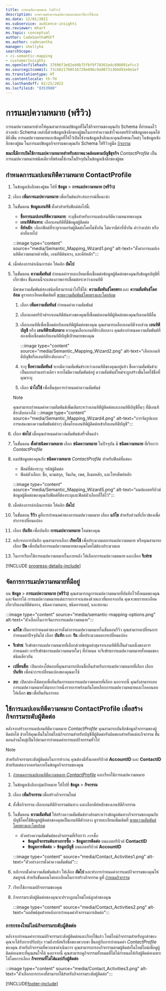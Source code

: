 ```yaml
---
title: การแมปความหมาย (พรีวิว)
description: ภาพรวมของการแมปความหมายและวิธีการใช้งาน
ms.date: 12/01/2021
ms.subservice: audience-insights
ms.reviewer: mhart
ms.topic: conceptual
author: CadeSanthaMSFT
ms.author: cadesantha
manager: shellyha
searchScope:
- ci-semantic-mapping
- customerInsights
ms.openlocfilehash: 37696f3e82eb9b75fbf9f78363adc890891efcc3
ms.sourcegitcommit: 73cb021760516729e696c9a90731304d92e0e1ef
ms.translationtype: HT
ms.contentlocale: th-TH
ms.lasthandoff: 02/25/2022
ms.locfileid: "8353980"
---
```

# <a name="semantic-mappings-preview"></a>การแมปความหมาย (พรีวิว)

การแมปความหมายช่วยให้คุณสามารถแมปข้อมูลที่ไม่ใช่กิจกรรมของคุณกับ Schema ที่กำหนดไว้ล่วงหน้า Schema เหล่านี้ช่วยข้อมูลเชิงลึกของผู้ชมในการทำความเข้าใจแอตทริบิวต์ข้อมูลของคุณได้ดียิ่งขึ้น การแมปความหมายและข้อมูลที่ให้ไว้เปิดใช้งานข้อมูลเชิงลึกและคุณลักษณะใหม่ๆ ในข้อมูลเชิงลึกของผู้ชม ในการแมปข้อมูลกิจกรรมของคุณกับ Schema ให้รีวิวคู่มือ [กิจกรรม](activities.md)

**ขณะนี้มีการเปิดใช้การแมปความหมายสำหรับสภาพแวดล้อมตามบัญชีธุรกิจ** *ContactProfile* เป็นการแมปความหมายชนิดเดียวที่พร้อมใช้งานในปัจจุบันในข้อมูลเชิงลึกของผู้ชม

## <a name="define-a-contactprofile-semantic-entity-mapping"></a>กำหนดการแมปเอนทิตีความหมาย ContactProfile

1. ในข้อมูลเชิงลึกของผู้ชม ไปที่ **ข้อมูล** > **การแมปความหมาย (พรีวิว)**

1. เลือก **เพิ่มการแมปความหมาย** เพื่อเริ่มต้นประสบการณ์ที่แนะนำ

1. ในขั้นตอน **ข้อมูลเอนทิตี** ตั้งค่าสำหรับฟิลด์ต่อไปนี้:

   - **ชื่อการแมปเอนทิตีความหมาย**: ระบุชื่อสำหรับการแมปเอนทิตีความหมายของคุณ
   - **เอนทิตีต้นทาง**: เลือกเอนทิตีที่มีข้อมูลผู้ติดต่อ
   - **คีย์หลัก**: เลือกฟิลด์ที่ระบุเรกคอร์ดผู้ติดต่อโดยไม่ซ้ำกัน ไม่ควรมีค่าที่ซ้ำกัน ค่าว่างเปล่า หรือค่าที่หายไป

   :::image type="content" source="media/Semantic_Mapping_Wizard1.png" alt-text="ตั้งค่าการแมปเอนทิตีความหมายด้วยชื่อ, เอนทิตีต้นทาง, และคีย์หลัก":::

1. เมื่อต้องการดำเนินการต่อ ให้คลิก **ถัดไป**

1. ในขั้นตอน **ความสัมพันธ์** กำหนดค่ารายละเอียดเพื่อเชื่อมต่อข้อมูลผู้ติดต่อของคุณกับข้อมูลบัญชีที่เกี่ยวข้อง ขั้นตอนนี้จะแสดงภาพการเชื่อมต่อระหว่างเอนทิตี  

   มีพาธความสัมพันธ์สองชนิดที่สามารถนำไปใช้ได้: **ความสัมพันธ์โดยตรง** และ **ความสัมพันธ์โดยอ้อม** ดูรายละเอียดเพิ่มเติมที่ [พาธความสัมพันธ์โดยตรงและโดยอ้อม](relationships.md#relationship-paths)

   1. เลือก **เพิ่มความสัมพันธ์** กำหนดค่าความสัมพันธ์
   1. เลือกแอตทริบิวต์จากเอนทิตีต้นทางของคุณที่เชื่อมต่อเอนทิตีผู้ติดต่อของคุณกับเอนทิตีอื่น
   1. เลือกเอนทิตีเพื่อเชื่อมต่อกับเอนทิตีผู้ติดต่อของคุณ คุณสามารถเลือกเอนทิตีจากส่วน **เอนทิตีบัญชี** หรือ **เอนทิตีระดับกลาง** หากคุณเลือกเอนทิตีระดับกลาง คุณต้องกำหนดความสัมพันธ์ที่สองเพื่อเชื่อมต่อกับเอนทิตีบัญชีเป้าหมายของคุณ

      :::image type="content" source="media/Semantic_Mapping_Wizard2.png" alt-text="เลือกเอนทิตีบัญชีหรือเอนทิตีระดับกลาง":::

   1. ระบุ **ชื่อความสัมพันธ์** หากมีความสัมพันธ์ระหว่างเอนทิตีของคุณอยู่แล้ว ชื่อความสัมพันธ์จะเป็นแบบอ่านอย่างเดียว หากไม่มีความสัมพันธ์อยู่ ความสัมพันธ์ใหม่จะถูกสร้างขึ้นโดยใช้ชื่อที่คุณระบุ
   1. เลือก **นำไปใช้** เพื่อสิ้นสุดการกำหนดค่าความสัมพันธ์

   > [!NOTE]
   > คุณสามารถกำหนดค่าความสัมพันธ์เพิ่มเติมระหว่างเอนทิตีผู้ติดต่อและเอนทิตีบัญชีอื่นๆ ที่มีเอนทิตีระดับกลางได้
   >  :::image type="content" source="media/Semantic_Mapping_Wizard4.png" alt-text="การจัดรูปแบบการแสดงของความสัมพันธ์ต่างๆ เชื่อมโยงเอนทิตีผู้ติดต่อเข้ากับเอนทิตีบัญชี":::

1. เลือก **ต่อไป** เมื่อคุณกำหนดค่าความสัมพันธ์เสร็จสิ้นแล้ว

1. ในขั้นตอน **ตั้งค่าชนิดความหมาย** เลือก **ชนิดความหมาย** ในปัจจุบัน มี **ชนิดความหมาย** ที่เรียกว่า *ContactProfile*

1. แมปข้อมูลของคุณกับ **ชนิดความหมาย** *ContactProfile* สำหรับฟิลด์ที่แสดง
   - ฟิลด์ที่ต้องระบุ: รหัสผู้ติดต่อ
   - ฟิลด์ตัวเลือก: ชื่อ, นามสกุล, วันเกิด, เพศ, อีเมลหลัก, และโทรศัพท์หลัก

   :::image type="content" source="media/Semantic_Mapping_Wizard5.png" alt-text="แมปแอตทริบิวต์ข้อมูลผู้ติดต่อของคุณกับฟิลด์ที่ต้องระบุและฟิลด์ตัวเลือกที่ให้ไว้":::

1. เมื่อต้องการดำเนินการต่อ ให้คลิก **ถัดไป**

1. ในขั้นตอน **รีวิว** ดูที่การกำหนดค่าของการแมปความหมาย เลือก **แก้ไข** สำหรับส่วนที่เกี่ยวข้องเพื่อทำการเปลี่ยนแปลง

1. เลือก **บันทึก** เพื่อบันทึก **การแมปความหมาย** ใหม่ของคุณ

1. หลังจากการบันทึก คุณสามารถเลือก **เรียกใช้** เพื่อประมวลผลการแมปความหมาย หรือคุณสามารถเลือก **ปิด** เพื่อบันทึกการแมปความหมายของคุณโดยไม่ต้องประมวลผล

1. ในการเรียกใช้การแมปความหมายในภายหลัง ให้เลือกการแมปความหมาย และเลือก **รีเฟรช**

[!INCLUDE [progress-details-include](../includes/progress-details-pane.md)]

## <a name="manage-existing-semantic-mappings"></a>จัดการการแมปความหมายที่มีอยู่

บน **ข้อมูล** > **การแมปความหมาย (พรีวิว)** คุณสามารถดูการแมปความหมายที่บันทึกไว้ทั้งหมดของคุณและจัดการได้ การแมปความหมายแต่ละรายการจะแสดงด้วยแถวที่แยกจากกัน คุณจะพบรายละเอียดเกี่ยวกับเอนทิตีต้นทาง, ชนิดความหมาย, ชนิดการแมป, และสถานะ

:::image type="content" source="media/semantic-mapping-options.png" alt-text="ตัวเลือกในการจัดการการแมปความหมาย":::

- **แก้ไข** เปิดการกำหนดค่าของการตั้งค่าการแมปความหมายในขั้นตอนรีวิว คุณสามารถเปลี่ยนการกำหนดค่าปัจจุบันได้ เลือก **บันทึก** และ **รัน** เพื่อประมวลผลการเปลี่ยนแปลง

- **รีเฟรช**: รีเฟรชการแมปความหมายที่เลือกด้วยข้อมูลล่าสุดจากเอนทิตีที่เป็นส่วนหนึ่งของการกำหนดค่า การรีเฟรชการแมปความหมายใดๆ ที่กำหนด จะรีเฟรชการแมปความหมายทั้งหมดของชนิดเดียวกัน

- **เปลี่ยนชื่อ**: เปิดกล่องโต้ตอบที่คุณสามารถป้อนชื่ออื่นสำหรับการแมปความหมายที่เลือก เลือก **บันทึก** เพื่อนำการเปลี่ยนแปลงของคุณมาใช้

- **ลบ**: เปิดกล่องโต้ตอบเพื่อยืนยันการลบการแมปความหมายที่เลือก นอกจากนี้ คุณยังสามารถลบการแมปความหมายได้มากกว่าหนึ่งรายการพร้อมกันโดยเลือกการแมปความหมายและไอคอนลบ ให้เลือก **ลบ** เพื่อยืนยันการลบ

## <a name="use-a-contactprofile-semantic-entity-mapping-to-create-contact-level-activities"></a>ใช้การแมปเอนทิตีความหมาย ContactProfile เพื่อสร้างกิจกรรมระดับผู้ติดต่อ

หลังจากสร้างการแมปเอนทิตีความหมาย *ContactProfile* คุณสามารถบันทึกข้อมูลกิจกรรมของผู้ติดต่อได้ ช่วยให้คุณเห็นในไทม์ไลน์กิจกรรมสำหรับบัญชีที่ผู้ติดต่อรับผิดชอบสำหรับแต่ละกิจกรรม ขั้นตอนส่วนใหญ่เป็นไปตามการกำหนดค่าการแมปกิจกรรมทั่วไป

   > [!NOTE]
   > สำหรับกิจกรรมระดับผู้ติดต่อในการทำงาน คุณต้องมีทั้งแอตทริบิวต์ **AccountID** และ **ContactID** สำหรับแต่ละเรกคอร์ดภายในข้อมูลกิจกรรมของคุณ

1. [กำหนดการแมปเอนทิตีความหมาย *ContactProfile*](#define-a-contactprofile-semantic-entity-mapping) และเรียกใช้การแมปความหมาย

1. ในข้อมูลเชิงลึกกลุ่มเป้าหมาย ให้ไปที่ **ข้อมูล** > **กิจกรรม**

1. เลือก **เพิ่มกิจกรรม** เพื่อสร้างกิจกรรมใหม่

1. ตั้งชื่อกิจกรรม เลือกเอนทิตีกิจกรรมต้นทาง และเลือกคีย์หลักของเอนทิตีกิจกรรม

1. ในขั้นตอน **ความสัมพันธ์** ให้สร้างความสัมพันธ์ทางอ้อมระหว่างข้อมูลต้นทางกิจกรรมของคุณกับบัญชีโดยใช้ข้อมูลผู้ติดต่อของคุณเป็นเอนทิตีตัวกลาง ดูรายละเอียดเพิ่มเติมที่ [พาธความสัมพันธ์โดยตรงและโดยอ้อม](relationships.md#relationship-paths)
   - ตัวอย่างความสัมพันธ์ของกิจกรรมที่เรียกว่า *การซื้อ*:
      - **ข้อมูลกิจกรรมต้นทางการซื้อ** > **ข้อมูลการติดต่อ** บนแอตทริบิวต์ **ContactID**
      - **ข้อมูลการติดต่อ** > **ข้อมูลบัญชี** บนแอตทริบิวต์ **AccountID**

   :::image type="content" source="media/Contact_Activities1.png" alt-text="ตัวอย่างการตั้งค่าความสัมพันธ์":::

1. หลังจากตั้งค่าความสัมพันธ์แล้ว ให้เลือก **ถัดไป** และทำการกำหนดค่าการแมปกิจกรรมของคุณให้สมบูรณ์ สำหรับขั้นตอนโดยละเอียดในการสร้างกิจกรรม ดูที่ [กำหนดกิจกรรม](activities.md)

1. เรียกใช้การแมปกิจกรรมของคุณ

1. กิจกรรมระดับผู้ติดต่อของคุณจะปรากฏบนไทม์ไลน์ลูกค้าของคุณ

   :::image type="content" source="media/Contact_Activities2.png" alt-text="ผลลัพธ์สุดท้ายหลังการกำหนดค่ากิจกรรมการติดต่อ":::

### <a name="contact-level-activity-timeline-filtering"></a>การกรองไทม์ไลน์กิจกรรมระดับผู้ติดต่อ

หลังจากกำหนดค่าการแมปกิจกรรมระดับผู้ติดต่อและเรียกใช้แล้ว ไทม์ไลน์กิจกรรมสำหรับลูกค้าของคุณจะได้รับการปรับปรุง รวมถึงรหัสหรือชื่อของพวกเขา ขึ้นอยู่กับการกำหนดค่า *ContactProfile* ของคุณ สำหรับกิจกรรมที่พวกเขาดำเนินการ คุณสามารถกรองกิจกรรมตามผู้ติดต่อในไทม์ไลน์เพื่อดูผู้ติดต่อเฉพาะที่คุณสนใจได้ นอกจากนี้ คุณสามารถดูกิจกรรมทั้งหมดที่ไม่ได้กำหนดให้กับผู้ติดต่อเฉพาะได้โดยการเลือก **กิจกรรมที่ไม่ได้แมปกับผู้ติดต่อ**

   :::image type="content" source="media/Contact_Activities3.png" alt-text="ตัวเลือกการกรองที่สามารถใช้สำหรับกิจกรรมระดับผู้ติดต่อ":::

[!INCLUDE[footer-include](../includes/footer-banner.md)]
